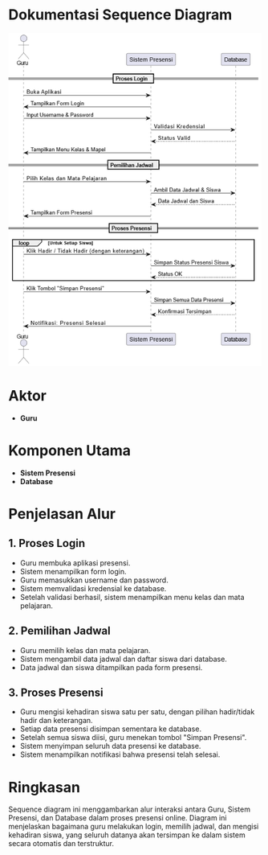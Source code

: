 # Dokumentasi Sequence Diagram

![Sequence Diagram](https://github.com/AmmarWirdiyansyahh/Sistem-Presensi-Online-Berbasis-Web/blob/main/Diagram/Sequence%20Diagram.png)

# Aktor

- **Guru**

# Komponen Utama

- **Sistem Presensi**
- **Database**

# Penjelasan Alur

## 1. Proses Login
- Guru membuka aplikasi presensi.
- Sistem menampilkan form login.
- Guru memasukkan username dan password.
- Sistem memvalidasi kredensial ke database.
- Setelah validasi berhasil, sistem menampilkan menu kelas dan mata pelajaran.

## 2. Pemilihan Jadwal
- Guru memilih kelas dan mata pelajaran.
- Sistem mengambil data jadwal dan daftar siswa dari database.
- Data jadwal dan siswa ditampilkan pada form presensi.

## 3. Proses Presensi
- Guru mengisi kehadiran siswa satu per satu, dengan pilihan hadir/tidak hadir dan keterangan.
- Setiap data presensi disimpan sementara ke database.
- Setelah semua siswa diisi, guru menekan tombol "Simpan Presensi".
- Sistem menyimpan seluruh data presensi ke database.
- Sistem menampilkan notifikasi bahwa presensi telah selesai.

# Ringkasan

Sequence diagram ini menggambarkan alur interaksi antara Guru, Sistem Presensi, dan Database dalam proses presensi online. Diagram ini menjelaskan bagaimana guru melakukan login, memilih jadwal, dan mengisi kehadiran siswa, yang seluruh datanya akan tersimpan ke dalam sistem secara otomatis dan terstruktur.

